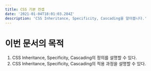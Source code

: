 ```yaml
---
title: CSS 기본 컨셉
date: '2021-01-04T18:01:03.284Z'
description: 'CSS Inheritance, Specificity, Cascading을 알아봅니다.'
---
```


# 이번 문서의 목적
1. CSS Inheritance, Specificity, Cascading의 정의를 설명할 수 있다.
2. CSS Inheritance, Specificity, Cascading의 적용 과정을 설명할 수 있다.


